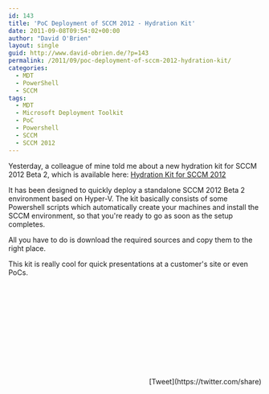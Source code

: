 ```yaml
---
id: 143
title: 'PoC Deployment of SCCM 2012 - Hydration Kit'
date: 2011-09-08T09:54:02+00:00
author: "David O'Brien"
layout: single
guid: http://www.david-obrien.de/?p=143
permalink: /2011/09/poc-deployment-of-sccm-2012-hydration-kit/
categories:
  - MDT
  - PowerShell
  - SCCM
tags:
  - MDT
  - Microsoft Deployment Toolkit
  - PoC
  - Powershell
  - SCCM
  - SCCM 2012
---
```

Yesterday, a colleague of mine told me about a new hydration kit for SCCM 2012 Beta 2, which is available here: [Hydration Kit for SCCM 2012<br /> ](http://www.deploymentresearch.com/Blog/tabid/62/EntryId/29/YAHK-Yet-Another-Hydration-Kit-This-one-for-ConfigMgr-2012-Beta-2.aspx)

It has been designed to quickly deploy a standalone SCCM 2012 Beta 2 environment based on Hyper-V. The kit basically consists of some Powershell scripts which automatically create your machines and install the SCCM environment, so that you're ready to go as soon as the setup completes.

All you have to do is download the required sources and copy them to the right place.

This kit is really cool for quick presentations at a customer's site or even PoCs.

&nbsp;

&nbsp;

&nbsp;

&nbsp;

&nbsp;

&nbsp; 

<div style="float: right; margin-left: 10px;">
  [Tweet](https://twitter.com/share)
</div>


